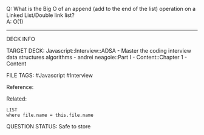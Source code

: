 Q: What is the Big O of an append (add to the end of the list) operation on a Linked List/Double link list?  
A: O(1)
<!--ID: 1693659896663-->

---

DECK INFO

TARGET DECK: Javascript::Interview::ADSA - Master the coding interview data structures algorithms - andrei neagoie::Part I - Content::Chapter 1 - Content

FILE TAGS: #Javascript #Interview

Reference:

Related:

```dataview
LIST
where file.name = this.file.name
```


QUESTION STATUS: Safe to store